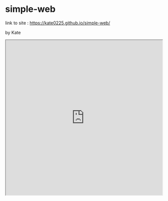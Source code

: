 # simple-web

link to site : https://kate0225.github.io/simple-web/

by Kate


<iframe src="https://public.tableau.com/shared/9MN9WZN67?:showVizHome=no&:embed=true" width="100%" height="500"></iframe>
